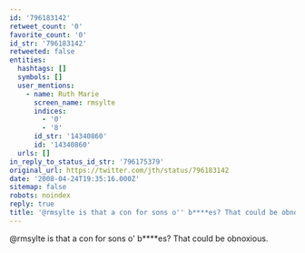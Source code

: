 ```yaml
---
id: '796183142'
retweet_count: '0'
favorite_count: '0'
id_str: '796183142'
retweeted: false
entities:
  hashtags: []
  symbols: []
  user_mentions:
    - name: Ruth Marie
      screen_name: rmsylte
      indices:
        - '0'
        - '8'
      id_str: '14340860'
      id: '14340860'
  urls: []
in_reply_to_status_id_str: '796175379'
original_url: https://twitter.com/jth/status/796183142
date: '2008-04-24T19:35:16.000Z'
sitemap: false
robots: noindex
reply: true
title: '@rmsylte is that a con for sons o'' b****es? That could be obnoxious.'
---
```


@rmsylte is that a con for sons o' b****es? That could be obnoxious.